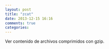 ```yaml
---
layout: post
title: "zcat"
date: 2013-12-15 16:16
comments: true
categories: 
---
```

Ver contenido de archivos comprimidos con gzip.

